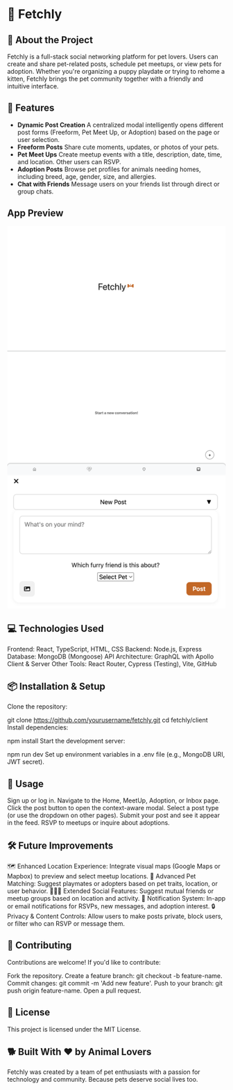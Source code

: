 # 🐾 Fetchly

## 🎯 About the Project
Fetchly is a full-stack social networking platform for pet lovers. Users can create and share pet-related posts, schedule pet meetups, or view pets for adoption. Whether you're organizing a puppy playdate or trying to rehome a kitten, Fetchly brings the pet community together with a friendly and intuitive interface.

## 🚀 Features
- **Dynamic Post Creation** A centralized modal intelligently opens different post forms (Freeform, Pet Meet Up, or Adoption) based on the page or user selection.
- **Freeform Posts** Share cute moments, updates, or photos of your pets.
- **Pet Meet Ups** Create meetup events with a title, description, date, time, and location. Other users can RSVP.
- **Adoption Posts** Browse pet profiles for animals needing homes, including breed, age, gender, size, and allergies.
- **Chat with Friends** Message users on your friends list through direct or group chats.

## App Preview
![Login Page](./client/src/assets/Home-Page.png)
![Inbox Page](./client/src/assets/Inbox.png)
![New Post](./client/src/assets/New-Post.png)


## 💻 Technologies Used
Frontend: React, TypeScript, HTML, CSS
Backend: Node.js, Express
Database: MongoDB (Mongoose)
API Architecture: GraphQL with Apollo Client & Server
Other Tools: React Router, Cypress (Testing), Vite, GitHub

## 📦 Installation & Setup
Clone the repository:

git clone https://github.com/yourusername/fetchly.git
cd fetchly/client
Install dependencies:

npm install
Start the development server:

npm run dev
Set up environment variables in a .env file (e.g., MongoDB URI, JWT secret).

## 📌 Usage
Sign up or log in.
Navigate to the Home, MeetUp, Adoption, or Inbox page.
Click the post button to open the context-aware modal.
Select a post type (or use the dropdown on other pages).
Submit your post and see it appear in the feed.
RSVP to meetups or inquire about adoptions.

## 🛠️ Future Improvements
🗺️ Enhanced Location Experience: Integrate visual maps (Google Maps or Mapbox) to preview and select meetup locations.
🧬 Advanced Pet Matching: Suggest playmates or adopters based on pet traits, location, or user behavior.
🧑‍🤝‍🧑 Extended Social Features: Suggest mutual friends or meetup groups based on location and activity.
🔔 Notification System: In-app or email notifications for RSVPs, new messages, and adoption interest.
🔒 Privacy & Content Controls: Allow users to make posts private, block users, or filter who can RSVP or message them.

## 🤝 Contributing
Contributions are welcome! If you'd like to contribute:

Fork the repository.
Create a feature branch: git checkout -b feature-name.
Commit changes: git commit -m 'Add new feature'.
Push to your branch: git push origin feature-name.
Open a pull request.

## 📜 License
This project is licensed under the MIT License.

## 🐕 Built With ❤️ by Animal Lovers
Fetchly was created by a team of pet enthusiasts with a passion for technology and community. Because pets deserve social lives too.
